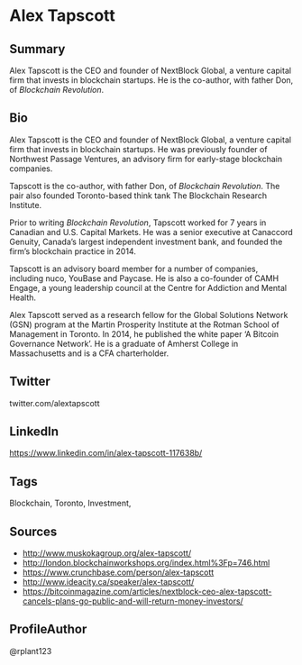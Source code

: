 # Alex Tapscott

## Summary
Alex Tapscott is the CEO and founder of NextBlock Global, a venture capital firm that invests in blockchain startups. He is the co-author, with father Don, of *Blockchain Revolution*. 

## Bio
Alex Tapscott is the CEO and founder of NextBlock Global, a venture capital firm that invests in blockchain startups. He was previously founder of Northwest Passage Ventures, an advisory firm for early-stage blockchain companies. 

Tapscott is the co-author, with father Don, of *Blockchain Revolution*. The pair also founded Toronto-based think tank The Blockchain Research Institute. 

Prior to writing *Blockchain Revolution*, Tapscott worked for 7 years in Canadian and U.S. Capital Markets. He was a senior executive at Canaccord Genuity, Canada’s largest independent investment bank, and founded the firm’s blockchain practice in 2014.

Tapscott is an advisory board member for a number of companies, including nuco, YouBase and Paycase. He is also a co-founder of CAMH Engage, a young leadership council at the Centre for Addiction and Mental Health.

Alex Tapscott served as a research fellow for the Global Solutions Network (GSN) program at the Martin Prosperity Institute at the Rotman School of Management in Toronto. In 2014, he published the white paper ‘A Bitcoin Governance Network’. He is a graduate of Amherst College in Massachusetts and is a CFA charterholder.

## Twitter
twitter.com/alextapscott

## LinkedIn
https://www.linkedin.com/in/alex-tapscott-117638b/

## Tags
Blockchain, Toronto, Investment,

## Sources
- http://www.muskokagroup.org/alex-tapscott/
- http://london.blockchainworkshops.org/index.html%3Fp=746.html 
- https://www.crunchbase.com/person/alex-tapscott
- http://www.ideacity.ca/speaker/alex-tapscott/
- https://bitcoinmagazine.com/articles/nextblock-ceo-alex-tapscott-cancels-plans-go-public-and-will-return-money-investors/ 

## ProfileAuthor
@rplant123
